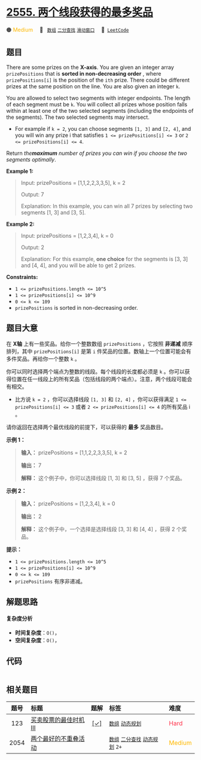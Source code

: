 # [2555. 两个线段获得的最多奖品](https://leetcode.com/problems/maximize-win-from-two-segments)

🟠 <font color=#ffb800>Medium</font>&emsp; 🔖&ensp; [`数组`](/leetcode/outline/tag/array.md) [`二分查找`](/leetcode/outline/tag/binary-search.md) [`滑动窗口`](/leetcode/outline/tag/sliding-window.md)&emsp; 🔗&ensp;[`LeetCode`](https://leetcode.com/problems/maximize-win-from-two-segments)


## 题目

There are some prizes on the **X-axis**. You are given an integer array
`prizePositions` that is **sorted in non-decreasing order** , where
`prizePositions[i]` is the position of the `ith` prize. There could be
different prizes at the same position on the line. You are also given an
integer `k`.

You are allowed to select two segments with integer endpoints. The length of
each segment must be `k`. You will collect all prizes whose position falls
within at least one of the two selected segments (including the endpoints of
the segments). The two selected segments may intersect.

  * For example if `k = 2`, you can choose segments `[1, 3]` and `[2, 4]`, and you will win any prize i that satisfies `1 <= prizePositions[i] <= 3` or `2 <= prizePositions[i] <= 4`.

Return _the**maximum** number of prizes you can win if you choose the two
segments optimally_.



**Example 1:**

> Input: prizePositions = [1,1,2,2,3,3,5], k = 2
> 
> Output: 7
> 
> Explanation: In this example, you can win all 7 prizes by selecting two segments [1, 3] and [3, 5].

**Example 2:**

> Input: prizePositions = [1,2,3,4], k = 0
> 
> Output: 2
> 
> Explanation: For this example, **one choice** for the segments is [3, 3] and [4, 4], and you will be able to get 2 prizes. 

**Constraints:**

  * `1 <= prizePositions.length <= 10^5`
  * `1 <= prizePositions[i] <= 10^9`
  * `0 <= k <= 109 `
  * `prizePositions` is sorted in non-decreasing order.




## 题目大意

在 **X轴**  上有一些奖品。给你一个整数数组 `prizePositions` ，它按照 **非递减**  顺序排列，其中
`prizePositions[i]` 是第 `i` 件奖品的位置。数轴上一个位置可能会有多件奖品。再给你一个整数 `k` 。

你可以同时选择两个端点为整数的线段。每个线段的长度都必须是 `k`
。你可以获得位置在任一线段上的所有奖品（包括线段的两个端点）。注意，两个线段可能会有相交。

  * 比方说 `k = 2` ，你可以选择线段 `[1, 3]` 和 `[2, 4]` ，你可以获得满足 `1 <= prizePositions[i] <= 3` 或者 `2 <= prizePositions[i] <= 4` 的所有奖品 i 。

请你返回在选择两个最优线段的前提下，可以获得的 **最多**  奖品数目。



**示例 1：**

> 
> 
> 
> 
> 
> **输入：** prizePositions = [1,1,2,2,3,3,5], k = 2
> 
> **输出：** 7
> 
> **解释：** 这个例子中，你可以选择线段 [1, 3] 和 [3, 5] ，获得 7 个奖品。
> 
> 

**示例 2：**

> 
> 
> 
> 
> 
> **输入：** prizePositions = [1,2,3,4], k = 0
> 
> **输出：** 2
> 
> **解释：** 这个例子中，一个选择是选择线段 [3, 3] 和 [4, 4] ，获得 2 个奖品。
> 
> 



**提示：**

  * `1 <= prizePositions.length <= 10^5`
  * `1 <= prizePositions[i] <= 10^9`
  * `0 <= k <= 109 `
  * `prizePositions` 有序非递减。


## 解题思路

#### 复杂度分析

- **时间复杂度**：`O()`，
- **空间复杂度**：`O()`，

## 代码

```javascript

```

## 相关题目

| 题号 | 标题 | 题解 | 标签 | 难度 |
| :------: | :------ | :------: | :------ | :------ |
| 123 | [买卖股票的最佳时机 III](https://leetcode.com/problems/best-time-to-buy-and-sell-stock-iii) | [[✓]](https://2xiao.github.io/leetcode-js/leetcode/problem/0123) |  [`数组`](/leetcode/outline/tag/array.md) [`动态规划`](/leetcode/outline/tag/dynamic-programming.md) | <font color=#ff334b>Hard</font> |
| 2054 | [两个最好的不重叠活动](https://leetcode.com/problems/two-best-non-overlapping-events) |  |  [`数组`](/leetcode/outline/tag/array.md) [`二分查找`](/leetcode/outline/tag/binary-search.md) [`动态规划`](/leetcode/outline/tag/dynamic-programming.md) `2+` | <font color=#ffb800>Medium</font> |

<style>
.blue {
    background-color: #096dd9;
    padding: 0.25rem 0.5rem;
    margin: 0;
    font-size: 0.85em;
    border-radius: 3px;
    color: white;
    font-weight: 500;
}
table th:first-of-type { width: 10%; }
table th:nth-of-type(2) { width: 35%; }
table th:nth-of-type(3) { width: 10%; }
table th:nth-of-type(4) { width: 35%; }
table th:nth-of-type(5) { width: 10%; }
</style>
